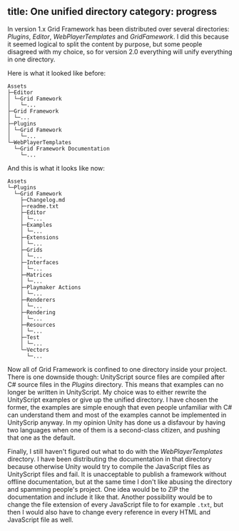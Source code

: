 title: One unified directory
category: progress
---


In version  1.x Grid Framework  has been distributed  over several directories:
*Plugins*,  *Editor*,  *WebPlayerTemplates*  and  *GridFamework*.  I  did  this
because  it seemed  logical to  split the  content by purpose,  but some people
disagreed with my choice,  so for version 2.0  everything will unify everything
in one directory.

Here is what it looked like before:

~~~
Assets
├─Editor
│ └─Grid Famework
│   └─...
├─Grid Framework
│ └─...
├─Plugins
│ └─Grid Famework
│   └─...
└─WebPlayerTemplates
  └─Grid Framework Documentation
    └─...
~~~

And this is what it looks like now:

~~~
Assets
└─Plugins
  └─Grid Famework
    ├─Changelog.md
    ├─readme.txt
    ├─Editor
    │ └─...
    ├─Examples
    │ └─...
    ├─Extensions
    │ └─...
    ├─Grids
    │ └─...
    ├─Interfaces
    │ └─...
    ├─Matrices
    │ └─...
    ├─Playmaker Actions
    │ └─...
    ├─Renderers
    │ └─...
    ├─Rendering
    │ └─...
    ├─Resources
    │ └─...
    ├─Test
    │ └─...
    └─Vectors
      └─...
~~~

Now all  of Grid Framework  is confined to  one directory inside your project.
There is one  downside though:  UnityScript source files  are compiled after C#
source files in the *Plugins* directory. This means that examples can no longer
be written  in UnityScript.  My choice was  to either rewrite  the  UnityScript
examples or  give up  the unified  directory.  I have  chosen  the former,  the
examples are simple enough  that even people  unfamiliar with C# can understand
them and most of the examples cannot be implemented in UnityScrip anyway. In my
opinion Unity has done us a disfavour by  having two languages when one of them
is a second-class citizen, and pushing that one as the default.

Finally,  I still haven't figured out what  to do with the *WebPlayerTemplates*
directory. I have been distributing the documentation in that directory because
otherwise Unity would try to compile  the JavaScript files as UnityScript files
and  fail.   It  is  unacceptable   to  publish  a  framework  without offline
documentation,  but at the  same time I  don't like  abusing the  directory and
spamming  people's project.  One idea  would be  to ZIP  the documentation  and
include it like that. Another possibility would be to change the file extension
of every JavaScript file to for example  `.txt`,  but then I would also have to
change every reference in every HTML and JavaScript file as well.
